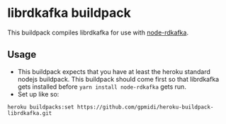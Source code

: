 # librdkafka buildpack

This buildpack compiles librdkafka for use with [node-rdkafka](https://github.com/Blizzard/node-rdkafka).

## Usage

  * This buildpack expects that you have at least the heroku standard nodejs buildpack. This buildpack should come first so that librdkafka gets installed before `yarn install node-rdkafka` gets run.
  * Set up like so:
  ```
  heroku buildpacks:set https://github.com/gpmidi/heroku-buildpack-librdkafka.git
  ```

